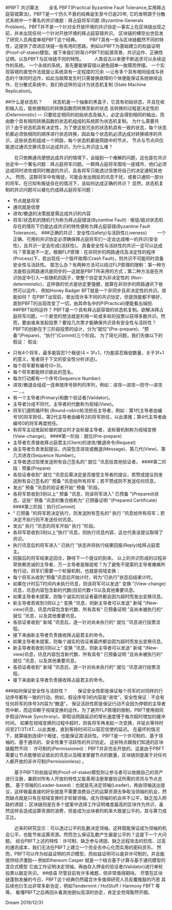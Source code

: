 #PBFT 共识算法
　　全名 PBFT(Practical Byzantine Fault Tolerance,实用拜占庭容错算法)，PBFT是一个历久不衰的经典诞生至今已逾20年,
它的发明源于分散式系统中一个著名的共识难题：拜占庭将军问题 (Byzantine Generals Problem)。PBFT并不是一个针对全开放环境的共识协定—事实上在区块链出现之前，并未出现任何一个针对开放环境的拜占庭容错共识。
区块链的横空出世启发了研究人员再度审视PBFT这个经典。
　　PBFT具有一些与区块链截然不同的特性，这提供了改进区块链一些有用的思路，例如以PBFT为基础建立的权益证明(Proof-of-stake)模型。接下来我们将简介PBFT的起源背景、共识运作、正确性证明，以及PBFT与区块链不同的特性。
　　人类自古以来便不断追求可以永续运作的系统。
一个永续的系统，首先要能够容错以避免因单一故障而停摆。
一个实现容错的直觉作法就是让系统具有一定程度的冗余  —让有多个具有相同组成与状态的个体同时运作，如此当故障发生时只需替换故障的个体便能保证系统继续运作，在分散式系统中，我们称这样的设计为状态机复制 (State Machine Replication)。

##什么是状态机？
　　状态机是一个抽象的黑盒子，它具有初始状态，并且在收到输入后，能依据相应的转换函数而转换至新的状态
且转换的过程是决定性的(Deterministic) — 只要给定相同的初始状态及输入，必定会得到相同的输出。而由数个具有相同转换函数的状态机组成的系统即为状态机复制。
为什么需要共识？由于状态机具有决定性，为了使这些冗余的状态机具有一致的状态，每个状态机都必须依相同的顺序进行状态转换，因此每个状态机必须达成对转换顺序的共识，这些状态机组成一个网路，每个状态机都是网路中的节点，
节点与节点间仅能透过通讯交换讯息以达成共识。为什么共识这么难？

　　在只依赖通讯便想达成共识的情境下，会碰到一个难解的问题，这也是在共识协定中一个著名问题：拜占庭将军问题。一群拜占庭将军围攻一座城市，他们必须达成同时进攻或同时撤退的共识，且各将军只能透过信使将自己的决定通知其他人。
然而，这群将军中有叛徒，可能会发出相反的讯息干扰，或者只通知一部分的将军。在已知有叛徒存在的情况下，该如何达成正确的共识？
显然，状态机复制的共识问题可以被化约成拜占庭将军问题：
- 节点就是将军
- 通讯就是信使
- 进攻/撤退的决策就是需达成共识的内容
- 将军/状态机的随机行为称为拜占庭错误(Byzantine Fault)
· 叛徒/敌对状态机存在的情形下仍能达成共识的特性便称为拜占庭容错(Byzantine Fault Tolerance)。
###正确的共识：安全性(Safety)与活跃性(Liveness)
　　一个正确、可用的共识协定必须确保拜占庭将军们一定会达成唯一的共识(安全性)，且共识一定会形成(活跃性)。
具备安全性与活跃性的共识一定可以达成吗？答案是不一定。根据FLP原理：在非同步的网路通讯及决定性的程序(Process)下，若出现任一个毁坏故障(Crash Fault)，则共识不可能同时具备安全性与活跃性。
那怎么办？有两种方法可以绕过FLP原理的限制：第一种方法是假设网路通讯是同步的—这就是PBFT所采用的方式；第二种方法是在共识协定中引入一些随机的因子，使整个协定变为非决定性的 (Non-deterministic)，这样做的优点是协定更强健，就算在非同步的网路通讯下依然可以运作，
例如Honey Badger BFT就是一个非同步且非决定性的共识。效能如何？
在PBFT出现前，曾出现许多不同的共识协定，但是效能都不够好，直到PBFT的出现改变了一切，由其命名中的P(Practical)便能看出端倪.
##PBFT如何运作？
PBFT是一个具有拜占庭容错的状态机复制。欲解决拜占庭将军问题，一个直觉的想法就是利用一轮或多轮的投票以获得多数共识。然而，要由谁来发起投票？要投几次票才能确保共识具有安全性与活跃性？PBFT的创新在于三阶段投票的设计，分为“就位”(Pre-prepare)、“预备”(Prepare)、“执行”(Commit)三个阶段。
为了简化问题，我们先做以下的假设：
假设:

* 只有4个将军，最多能容忍1个叛徒(4 = 3f+1，f为能容忍叛徒数量，关于3f+1的意义，笔者将于下文的安全性分析详述)。
* 每个将军都有编号(0~3)。
* 每个将军都能辨识彼此的签名。
* 每次行动都有一个序号(Sequence Number)
* 进攻/撤退会组成一连串按序号排列的序列，例如：进攻—进攻—防守—进攻— …。
*  有一个主导者(Primary)和数个验证者(Validator)。
* 主导者分成不同代，主导者的代数称为视域(View)。
* 将军们遵照循环制 (Round-robin)轮流担任主导者，例如：第1代主导者由编号1的将军担任，第2代主导者由编号2的将军担任，以此类推；第4代主导者由编号0的将军再度担任。
* 有将军主动发起轮替的提议时才会轮替主导者，该轮替机制称为视域变换(View-change)。
####第一阶段：就位(Pre-prepare)
*  主导者负责接收拜占庭君主(Client)的进攻/撤退命令(Request)
* 由主导者负责发起提议，内容包含进攻或撤退(Message)、第几代(View)、第几次进攻(Sequence Number)。
* 主导者透过信使发送附有自己签名的“ 就位 ”讯息给其他验证者。
####第二阶段：预备(Prepare)
* 各验证者收到“ 就位 ”讯息后需决定是否接受主导者的提议，若赞成提议则发送附有自己签名的” 预备 ”讯息给所有将军；若不赞成则不发送任何讯息。
*  发出“ 预备 ”讯息的验证者开始“ 预备 ”阶段。
* 各将军若收到3则以上“ 预备 ”讯息，则该将军进入“ 已预备 ”(Prepared)状态，这些“ 预备 ”讯息的集合统称为“ 已预备证明 ”(Prepared Certificate)
####第三阶段：执行(Commit)
*  “ 已预备 ”的将军若决定执行，则发送附有签名的“ 执行 ”讯息给所有将军；若决定不执行则不发送任何讯息。
*  发出“ 执行 ”讯息的将军开始“ 执行 ”阶段。
*  各将军若收到3则以上“执行”讯息，则执行讯息内容，这也代表该提议取得了共识。
* 执行讯息后的将军进入“ 已执行 ”状态并将执行结果回报(Reply)给拜占庭君主。
*  回报后的将军结束这回合，静待下一个提议的到来。
  以上的共识形成的过程非常依赖忠诚的主导者，万一主导者是叛徒呢？为了避免不提案的主导者瘫痪所有行动，将军们需要一个轮替机制，也就是视域变换：
*  每个将军从收到“预备”讯息后开始计时，转为“已执行”状态后结束计时。
*  如果在计时后T时间内未执行讯息，则该将军可以发送“ 变换 ”(View-change)讯息，讯息内容包含新的代数(目前代数+1)以及其他重要讯息。
*  如果主导者未提案，则每个诚实的验证者最终都会因为超时而发出变换讯息。
* 新主导者若收到3则以上“ 变换 ”讯息，则新主导者可以发送“ 新域 ”(New-view)讯息，讯息内容包含新代数、所有具有“ 已预备证明 ”且尚未被执行的“ 就位 ”讯息，以及其他重要讯息。
*  各验证者收到“ 新域 ”讯息后，逐一针对尚未执行的“ 就位 ”讯息进行投票流程。
*  接下来由新主导者负责接收拜占庭君主的命令。
*  如果主导者未提案，则每个诚实的验证者最终都会因为超时而发出变换讯息。
*  新主导者若收到3则以上“ 变换 ”讯息，则新主导者可以发送“ 新域 ”(New-view)讯息，讯息内容包含新代数、所有具有“ 已预备证明 ”且尚未被执行的“ 就位 ”讯息，以及其他重要讯息。
*  各验证者收到“ 新域 ”讯息后，逐一针对尚未执行的“ 就位 ”讯息进行投票流程。
*  接下来由新主导者负责接收拜占庭君主的命令。

###如何保证安全性与活跃性？
　　保证安全性即是保证每个将军的对同样的行动序号都有一致的行动。例如，假设序号3的内容是“进攻”，安全性保证：不会有任何将军的序号3内容为“撤退”。
保证活跃性即是保证行动不会因为停顿的主导者而中断，而这仰赖于视域变换的运作。为了避开FLP原理的限制，PBFT使用弱同步假设(Weak Synchrony)，即假设网路延迟的增长速度慢于每次超时增加的缓冲时间。
如果在视域变换的过程中超时，则各将军再发起一次变换，并延长等待时间至2T/3T/4T…以此类推，直到等待时间可以容忍信使的延迟。
在最坏的情况下，就算碰到连续f个叛徒，也能保证其活跃性。
PBFT是一个许可制的、基于领袖的、基于通讯的、安全性重于活跃性的共识协定。
这些特点跟我们知道的区块链截然不同：
许可制的(Permissioned)：PBFT并非完全开放的，这是由于PBFT需要让节点能够验证彼此的讯息以及精准掌握节点的数量，区块链则是属于对任何人都开放的非许可制(Permissionless) 。

　　基于PBFT的权益证明(Proof-of-stake)模型则让参与者可以依据自己的资产进行注册，兼顾对所有人开放的特性又能善用注册掌握验证所需的资讯与节点总数。
基于领袖的(Leader-based)：也就是先决定领袖(Leader)，再由领袖送出提议，这样做最直接的好处就是不需要浪费自己的运算资源去争取当领袖的机会，然而缺点就是只有在视域变换时才轮替领袖，成为领袖的机会并不公平，缺乏加入网路的诱因；
区块链则是在多个提案中选择工作证明难度最高的区块作为共识，虽然这样会造成运算资源的浪费，但是成为出块者的机率大致是公平的，其与算力成正比。

　　近来的研究显示：可以透过公平的乱数决定领袖，这样既能保证成为领袖的机会公平，也能节省运算资源。然而怎么保证乱数产生器是公平的？这是下一个大问题。
综合PBFT上述的特性：许可制、缺乏参与诱因、缺乏远程攻击的抗性、过高的通讯成本，我们无法在PBFT上建立一个完全去中心化而实用的密码货币。
然而，PBFT可以作为权益证明的共识模型，而权益证明可以是非许可制的，并且能提供经济激励— 例如Ethereum Casper 就是一个结合基于计算与基于通讯模型的混合式模型
它由工作证明决定领袖，再由存入押金的验证者(Validator)进行单轮投票以敲定共识。
##结语
尽管目前有许多难题，但非常值得期待。
尽管在区块链蓬勃发展的今日，PBFT这个经典仍然蕴含许多值得研究人员反覆推敲的巧思
其后续也衍生出非常多新协定，例如Tendermint / HotStuff / Harmony FBFT 等等。
看懂PBFT之后再回头看其他貌似高深的协定，肯定会觉得豁然开朗。

Dream 2019/12/31
